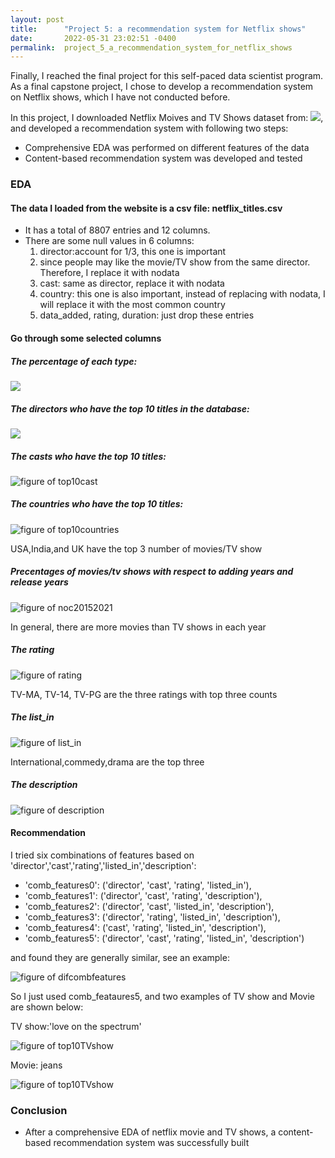 ```yaml
---
layout: post
title:      "Project 5: a recommendation system for Netflix shows"
date:       2022-05-31 23:02:51 -0400
permalink:  project_5_a_recommendation_system_for_netflix_shows
---
```



Finally, I reached the final project for this self-paced data scientist program. As a final capstone project, I chose to develop a recommendation system on Netflix shows, which I have not conducted before.

In this project, I downloaded Netflix Moives and TV Shows dataset from: ![](https://www.kaggle.com/datasets/shivamb/netflix-shows), and developed a recommendation system with following two steps:

- Comprehensive EDA was performed on different features of the data
- Content-based recommendation system was developed and tested


### EDA

#### The data I loaded from the website is a csv file: netflix_titles.csv

- It has a total of 8807 entries and 12 columns.
- There are some null values in 6 columns:
  1) director:account for 1/3, this one is important 
  2) since people may like the movie/TV show from the same director. Therefore, I replace it with nodata
  3) cast: same as director, replace it with nodata
  4) country: this one is also important, instead of replacing with nodata, I will replace it with the most common country
  5) data_added, rating, duration: just drop these entries

#### Go through some selected columns

##### The percentage of each type:

![](https://raw.githubusercontent.com/eegshou/proj5/main/figures/notypes.png)

##### The directors who have the top 10 titles in the database:

![](https://raw.githubusercontent.com/eegshou/proj5/main/figures/top10directorunpacked.png)

##### The casts who have the top 10 titles:

![figure of top10cast](https://raw.githubusercontent.com/eegshou/proj5/main/figures/top10castunpacked.png)

##### The countries who have the top 10 titles:

![figure of top10countries](https://raw.githubusercontent.com/eegshou/proj5/main/figures/top10countryunpacked.png)

USA,India,and UK have the top 3 number of movies/TV show

##### Precentages of movies/tv shows with respect to adding years and release years

![figure of noc20152021](https://raw.githubusercontent.com/eegshou/proj5/main/figures/numofcounts2015_2021.png)

In general, there are more movies than TV shows in each year

##### The rating

![figure of rating](https://raw.githubusercontent.com/eegshou/proj5/main/figures/ratingcount.png)

TV-MA, TV-14, TV-PG are the three ratings with top three counts

##### The list_in

![figure of list_in](https://raw.githubusercontent.com/eegshou/proj5/main/figures/top10listed_inunpackedTVShow.png)

International,commedy,drama are the top three

##### The description

![figure of description](https://raw.githubusercontent.com/eegshou/proj5/main/figures/descriptionwordcloud.png)


#### Recommendation

I tried six combinations of features based on 'director','cast','rating','listed_in','description':
- 'comb_features0': ('director', 'cast', 'rating', 'listed_in'),
- 'comb_features1': ('director', 'cast', 'rating', 'description'),
- 'comb_features2': ('director', 'cast', 'listed_in', 'description'),
- 'comb_features3': ('director', 'rating', 'listed_in', 'description'),
- 'comb_features4': ('cast', 'rating', 'listed_in', 'description'),
- 'comb_features5': ('director', 'cast', 'rating', 'listed_in', 'description')

and found they are generally similar, see an example:

![figure of difcombfeatures](https://raw.githubusercontent.com/eegshou/proj5/main/figures/top10recomdtitles_toohottohandlebrazil_df.png)

So I just used comb_feataures5, and two examples of TV show and Movie are shown below:

TV show:'love on the spectrum'

![figure of top10TVshow](https://raw.githubusercontent.com/eegshou/proj5/main/figures/top10recomdtitles_loveonthespectrum.png)

Movie: jeans

![figure of top10TVshow](https://raw.githubusercontent.com/eegshou/proj5/main/figures/top10recomdtitles_jeans.png)

### Conclusion
- After a comprehensive EDA of netflix movie and TV shows, a content-based recommendation system was successfully built





